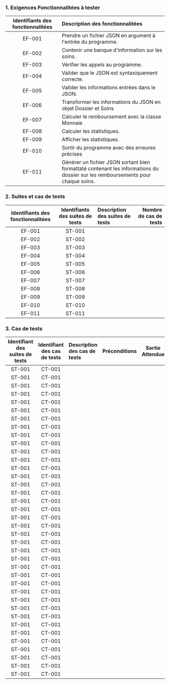 ### 1. Exigences Fonctionnalitées à tester

| Identifiants des fonctionnalitées | Description des fonctionnalitées |
| :------------------: | :---------------------------------------|
| EF-001 | Prendre un fichier JSON en argument à l'entrée du programme.|
| EF-002 | Contenir une banque d'information sur les soins.|
| EF-003 | Vérifier les appels au programme. |
| EF-004 | Valider que le JSON est syntaxiquement correcte.|
| EF-005 | Valider les informations entrées dans le JSON.|
| EF-006 | Transformer les informations du JSON en objet Dossier et Soins|
| EF-007 | Calculer le remboursement avec la classe Monnaie |
| EF-008 | Calculer les statistiques. |
| EF-009 | Afficher les statistiques. |
| EF-010 | Sortir du programme avec des erreures précises|
| EF-011 | Générer un fichier JSON sortant bien formattaté contenant les informations du dossier sur les remboursements pour chaque soins. |

### 2. Suites et cas de tests
|Identifiants des fonctionnalitées|Identifiants des suites de tests|Description des suites de tests|Nombre de cas de tests|
|:--------------------:|:-----------------:|:-------------------------------------|------:|
| EF-001 | ST-001 | | |
| EF-002 | ST-002 | | |
| EF-003 | ST-003 | | |
| EF-004 | ST-004 | | |
| EF-005 | ST-005 | | |
| EF-006 | ST-006 | | |
| EF-007 | ST-007 | | |
| EF-008 | ST-008 | | |
| EF-009 | ST-009 | | |
| EF-010 | ST-010 | | |
| EF-011 | ST-011 | | |

### 3. Cas de tests
|Identifiant des suites de tests|Identifiant des cas de tests|Description des cas de tests|Préconditions|Sortie Attendue|Priorité|
|:-----------:|:---------:|:------------------------------|:---------------|:------:|:----------:|
|ST-001|CT-001| | | | |
|ST-001|CT-001| | | | |
|ST-001|CT-001| | | | |
|ST-001|CT-001| | | | |
|ST-001|CT-001| | | | |
|ST-001|CT-001| | | | |
|ST-001|CT-001| | | | |
|ST-001|CT-001| | | | |
|ST-001|CT-001| | | | |
|ST-001|CT-001| | | | |
|ST-001|CT-001| | | | |
|ST-001|CT-001| | | | |
|ST-001|CT-001| | | | |
|ST-001|CT-001| | | | |
|ST-001|CT-001| | | | |
|ST-001|CT-001| | | | |
|ST-001|CT-001| | | | |
|ST-001|CT-001| | | | |
|ST-001|CT-001| | | | |
|ST-001|CT-001| | | | |
|ST-001|CT-001| | | | |
|ST-001|CT-001| | | | |
|ST-001|CT-001| | | | |
|ST-001|CT-001| | | | |
|ST-001|CT-001| | | | |
|ST-001|CT-001| | | | |
|ST-001|CT-001| | | | |
|ST-001|CT-001| | | | |
|ST-001|CT-001| | | | |
|ST-001|CT-001| | | | |
|ST-001|CT-001| | | | |
|ST-001|CT-001| | | | |
|ST-001|CT-001| | | | |
|ST-001|CT-001| | | | |
|ST-001|CT-001| | | | |
|ST-001|CT-001| | | | |
|ST-001|CT-001| | | | |
|ST-001|CT-001| | | | |